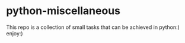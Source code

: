 # python-miscellaneous
This repo is a collection of small tasks that can be achieved in python:) enjoy:)
